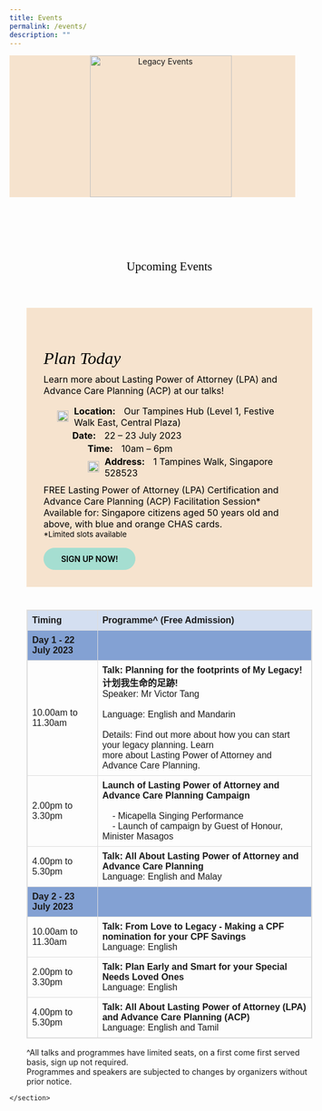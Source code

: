 ```yaml
---
title: Events
permalink: /events/
description: ""
---
```

<style>
  /* cyrillic */
  @font-face {
    font-family: 'Playfair Display';
    font-style: italic;
    font-weight: 400;
    font-display: swap;
    src: url(https://fonts.gstatic.com/s/playfairdisplay/v30/nuFkD-vYSZviVYUb_rj3ij__anPXDTnohkk7yRZrPJ-M.woff2) format('woff2');
    unicode-range: U+0301, U+0400-045F, U+0490-0491, U+04B0-04B1, U+2116;
  }
  /* vietnamese */
  @font-face {
    font-family: 'Playfair Display';
    font-style: italic;
    font-weight: 400;
    font-display: swap;
    src: url(https://fonts.gstatic.com/s/playfairdisplay/v30/nuFkD-vYSZviVYUb_rj3ij__anPXDTnojUk7yRZrPJ-M.woff2) format('woff2');
    unicode-range: U+0102-0103, U+0110-0111, U+0128-0129, U+0168-0169, U+01A0-01A1, U+01AF-01B0, U+0300-0301, U+0303-0304, U+0308-0309, U+0323, U+0329, U+1EA0-1EF9, U+20AB;
  }
  /* latin-ext */
  @font-face {
    font-family: 'Playfair Display';
    font-style: italic;
    font-weight: 400;
    font-display: swap;
    src: url(https://fonts.gstatic.com/s/playfairdisplay/v30/nuFkD-vYSZviVYUb_rj3ij__anPXDTnojEk7yRZrPJ-M.woff2) format('woff2');
    unicode-range: U+0100-02AF, U+0304, U+0308, U+0329, U+1E00-1E9F, U+1EF2-1EFF, U+2020, U+20A0-20AB, U+20AD-20CF, U+2113, U+2C60-2C7F, U+A720-A7FF;
  }
  /* latin */
  @font-face {
    font-family: 'Playfair Display';
    font-style: italic;
    font-weight: 400;
    font-display: swap;
    src: url(https://fonts.gstatic.com/s/playfairdisplay/v30/nuFkD-vYSZviVYUb_rj3ij__anPXDTnogkk7yRZrPA.woff2) format('woff2');
    unicode-range: U+0000-00FF, U+0131, U+0152-0153, U+02BB-02BC, U+02C6, U+02DA, U+02DC, U+0304, U+0308, U+0329, U+2000-206F, U+2074, U+20AC, U+2122, U+2191, U+2193, U+2212, U+2215, U+FEFF, U+FFFD;
  }
  /* cyrillic */
  @font-face {
    font-family: 'Playfair Display';
    font-style: italic;
    font-weight: 500;
    font-display: swap;
    src: url(https://fonts.gstatic.com/s/playfairdisplay/v30/nuFkD-vYSZviVYUb_rj3ij__anPXDTnohkk7yRZrPJ-M.woff2) format('woff2');
    unicode-range: U+0301, U+0400-045F, U+0490-0491, U+04B0-04B1, U+2116;
  }
  /* vietnamese */
  @font-face {
    font-family: 'Playfair Display';
    font-style: italic;
    font-weight: 500;
    font-display: swap;
    src: url(https://fonts.gstatic.com/s/playfairdisplay/v30/nuFkD-vYSZviVYUb_rj3ij__anPXDTnojUk7yRZrPJ-M.woff2) format('woff2');
    unicode-range: U+0102-0103, U+0110-0111, U+0128-0129, U+0168-0169, U+01A0-01A1, U+01AF-01B0, U+0300-0301, U+0303-0304, U+0308-0309, U+0323, U+0329, U+1EA0-1EF9, U+20AB;
  }
  /* latin-ext */
  @font-face {
    font-family: 'Playfair Display';
    font-style: italic;
    font-weight: 500;
    font-display: swap;
    src: url(https://fonts.gstatic.com/s/playfairdisplay/v30/nuFkD-vYSZviVYUb_rj3ij__anPXDTnojEk7yRZrPJ-M.woff2) format('woff2');
    unicode-range: U+0100-02AF, U+0304, U+0308, U+0329, U+1E00-1E9F, U+1EF2-1EFF, U+2020, U+20A0-20AB, U+20AD-20CF, U+2113, U+2C60-2C7F, U+A720-A7FF;
  }
  /* latin */
  @font-face {
    font-family: 'Playfair Display';
    font-style: italic;
    font-weight: 500;
    font-display: swap;
    src: url(https://fonts.gstatic.com/s/playfairdisplay/v30/nuFkD-vYSZviVYUb_rj3ij__anPXDTnogkk7yRZrPA.woff2) format('woff2');
    unicode-range: U+0000-00FF, U+0131, U+0152-0153, U+02BB-02BC, U+02C6, U+02DA, U+02DC, U+0304, U+0308, U+0329, U+2000-206F, U+2074, U+20AC, U+2122, U+2191, U+2193, U+2212, U+2215, U+FEFF, U+FFFD;
  }
  /* cyrillic */
  @font-face {
    font-family: 'Playfair Display';
    font-style: normal;
    font-weight: 400;
    font-display: swap;
    src: url(https://fonts.gstatic.com/s/playfairdisplay/v30/nuFiD-vYSZviVYUb_rj3ij__anPXDTjYgEM86xRbPQ.woff2) format('woff2');
    unicode-range: U+0301, U+0400-045F, U+0490-0491, U+04B0-04B1, U+2116;
  }
  /* vietnamese */
  @font-face {
    font-family: 'Playfair Display';
    font-style: normal;
    font-weight: 400;
    font-display: swap;
    src: url(https://fonts.gstatic.com/s/playfairdisplay/v30/nuFiD-vYSZviVYUb_rj3ij__anPXDTPYgEM86xRbPQ.woff2) format('woff2');
    unicode-range: U+0102-0103, U+0110-0111, U+0128-0129, U+0168-0169, U+01A0-01A1, U+01AF-01B0, U+0300-0301, U+0303-0304, U+0308-0309, U+0323, U+0329, U+1EA0-1EF9, U+20AB;
  }
  /* latin-ext */
  @font-face {
    font-family: 'Playfair Display';
    font-style: normal;
    font-weight: 400;
    font-display: swap;
    src: url(https://fonts.gstatic.com/s/playfairdisplay/v30/nuFiD-vYSZviVYUb_rj3ij__anPXDTLYgEM86xRbPQ.woff2) format('woff2');
    unicode-range: U+0100-02AF, U+0304, U+0308, U+0329, U+1E00-1E9F, U+1EF2-1EFF, U+2020, U+20A0-20AB, U+20AD-20CF, U+2113, U+2C60-2C7F, U+A720-A7FF;
  }
  /* latin */
  @font-face {
    font-family: 'Playfair Display';
    font-style: normal;
    font-weight: 400;
    font-display: swap;
    src: url(https://fonts.gstatic.com/s/playfairdisplay/v30/nuFiD-vYSZviVYUb_rj3ij__anPXDTzYgEM86xQ.woff2) format('woff2');
    unicode-range: U+0000-00FF, U+0131, U+0152-0153, U+02BB-02BC, U+02C6, U+02DA, U+02DC, U+0304, U+0308, U+0329, U+2000-206F, U+2074, U+20AC, U+2122, U+2191, U+2193, U+2212, U+2215, U+FEFF, U+FFFD;
  }
  /* cyrillic */
  @font-face {
    font-family: 'Playfair Display';
    font-style: normal;
    font-weight: 600;
    font-display: swap;
    src: url(https://fonts.gstatic.com/s/playfairdisplay/v30/nuFiD-vYSZviVYUb_rj3ij__anPXDTjYgEM86xRbPQ.woff2) format('woff2');
    unicode-range: U+0301, U+0400-045F, U+0490-0491, U+04B0-04B1, U+2116;
  }
  /* vietnamese */
  @font-face {
    font-family: 'Playfair Display';
    font-style: normal;
    font-weight: 600;
    font-display: swap;
    src: url(https://fonts.gstatic.com/s/playfairdisplay/v30/nuFiD-vYSZviVYUb_rj3ij__anPXDTPYgEM86xRbPQ.woff2) format('woff2');
    unicode-range: U+0102-0103, U+0110-0111, U+0128-0129, U+0168-0169, U+01A0-01A1, U+01AF-01B0, U+0300-0301, U+0303-0304, U+0308-0309, U+0323, U+0329, U+1EA0-1EF9, U+20AB;
  }
  /* latin-ext */
  @font-face {
    font-family: 'Playfair Display';
    font-style: normal;
    font-weight: 600;
    font-display: swap;
    src: url(https://fonts.gstatic.com/s/playfairdisplay/v30/nuFiD-vYSZviVYUb_rj3ij__anPXDTLYgEM86xRbPQ.woff2) format('woff2');
    unicode-range: U+0100-02AF, U+0304, U+0308, U+0329, U+1E00-1E9F, U+1EF2-1EFF, U+2020, U+20A0-20AB, U+20AD-20CF, U+2113, U+2C60-2C7F, U+A720-A7FF;
  }
  /* latin */
  @font-face {
    font-family: 'Playfair Display';
    font-style: normal;
    font-weight: 600;
    font-display: swap;
    src: url(https://fonts.gstatic.com/s/playfairdisplay/v30/nuFiD-vYSZviVYUb_rj3ij__anPXDTzYgEM86xQ.woff2) format('woff2');
    unicode-range: U+0000-00FF, U+0131, U+0152-0153, U+02BB-02BC, U+02C6, U+02DA, U+02DC, U+0304, U+0308, U+0329, U+2000-206F, U+2074, U+20AC, U+2122, U+2191, U+2193, U+2212, U+2215, U+FEFF, U+FFFD;
  }
  /* cyrillic */
  @font-face {
    font-family: 'Playfair Display';
    font-style: normal;
    font-weight: 800;
    font-display: swap;
    src: url(https://fonts.gstatic.com/s/playfairdisplay/v30/nuFiD-vYSZviVYUb_rj3ij__anPXDTjYgEM86xRbPQ.woff2) format('woff2');
    unicode-range: U+0301, U+0400-045F, U+0490-0491, U+04B0-04B1, U+2116;
  }
  /* vietnamese */
  @font-face {
    font-family: 'Playfair Display';
    font-style: normal;
    font-weight: 800;
    font-display: swap;
    src: url(https://fonts.gstatic.com/s/playfairdisplay/v30/nuFiD-vYSZviVYUb_rj3ij__anPXDTPYgEM86xRbPQ.woff2) format('woff2');
    unicode-range: U+0102-0103, U+0110-0111, U+0128-0129, U+0168-0169, U+01A0-01A1, U+01AF-01B0, U+0300-0301, U+0303-0304, U+0308-0309, U+0323, U+0329, U+1EA0-1EF9, U+20AB;
  }
  /* latin-ext */
  @font-face {
    font-family: 'Playfair Display';
    font-style: normal;
    font-weight: 800;
    font-display: swap;
    src: url(https://fonts.gstatic.com/s/playfairdisplay/v30/nuFiD-vYSZviVYUb_rj3ij__anPXDTLYgEM86xRbPQ.woff2) format('woff2');
    unicode-range: U+0100-02AF, U+0304, U+0308, U+0329, U+1E00-1E9F, U+1EF2-1EFF, U+2020, U+20A0-20AB, U+20AD-20CF, U+2113, U+2C60-2C7F, U+A720-A7FF;
  }
  /* latin */
  @font-face {
    font-family: 'Playfair Display';
    font-style: normal;
    font-weight: 800;
    font-display: swap;
    src: url(https://fonts.gstatic.com/s/playfairdisplay/v30/nuFiD-vYSZviVYUb_rj3ij__anPXDTzYgEM86xQ.woff2) format('woff2');
    unicode-range: U+0000-00FF, U+0131, U+0152-0153, U+02BB-02BC, U+02C6, U+02DA, U+02DC, U+0304, U+0308, U+0329, U+2000-206F, U+2074, U+20AC, U+2122, U+2191, U+2193, U+2212, U+2215, U+FEFF, U+FFFD;
  }
  @font-face {
      font-family: 'proxima_nova_bold';
      src: url('http://chodri.com/legacy/src/fonts/Proxima-Nova-Alt-Bold-webfont.woff2') format('woff2');
      font-weight: normal;
      font-style: normal;
  }
  @font-face {
      font-family: 'Myriad Pro';
      src: url('http://chodri.com/legacy/src/fonts/Myriad-Web-Pro-Regular.ttf');
      src: url('http://chodri.com/legacy/src/fonts/Myriad-Web-Pro-Regular.ttf') format('truetype');
      font-weight: normal;
      font-style: normal;
  }
  .container{
    width: 1170px;
  margin: 0 auto;
  }
    section{
    width: 100%;
    }
    .col.is-8.is-offset-2.print-content {
      margin-left: 0;
      width: 100%;
  }
  section.bp-section {
  padding: 0;
  }
  section.bp-section .bp-container {
  padding-bottom: 0!important;
  }
  .m-b-80{
  margin-bottom: 80px;
  }
    .content a {
      color: #01436b;
  }
    table {
    font-family: arial, sans-serif;
    border-collapse: collapse;
    width: 100%;
    border: 1px solid #dddddd;
  }
  
  td, th {
    border: 1px solid #dddddd;
    text-align: left;
    padding: 8px;
    border-width: 1px!important;
  }
  th{
    background-color:#D4DFF1;
    }
  tr.bg {
    background-color: #83A1D3;
  }
    .signup p,.signup p strong {
    color: #000;
    }
  .events ul li {
      color: #000;
      font-size: 16px;
      margin-bottom: 0px;
      margin-top: 3px;
  }
    .m-b-40{
    margin-bottom: 40px;
    }
    .play_today h3 {
      font-size: 30px;
      color: #000;
      font-weight: 400;
      margin-bottom: 0;
    font-family: 'Playfair Display';
    font-style: italic;
  }
  .events::before {
      content: "";
      position: absolute;
      right: 50px;
      bottom: -7px;
      width: 250px;
      background-position: center;
      background-size: contain;
      background-repeat: no-repeat;
      background-image: url(https://i.imgur.com/ymZBFhy.png);
      z-index: -1;
      height: 250px;
  }
    .p-b-110{
    padding-bottom:110px;
    }
  .play_today p {
      margin-top: 10px;
      color: #000;
      font-size: 16px;
  }
    .play_today {
      padding: 30px;
      background-color: #F6E3CE;
  }
  .content ul > li:last-child {
      margin-bottom: 0;
  }	
  container-fluid{
  width: 100%;
  }
  section.bp-section.is-small.bp-section-pagetitle {
  display: none;
  }
  a.p-button.btn {
      background-color: transparent;
      border-radius: 30px;
      color: #000;
      margin-top: 10px;
      font-weight: 600;
      text-decoration: none;
      padding: 10px 30px;
      background-color: #a5ded1;
      border: 1px solid #a5ded1;
    display: inline-block;
      margin: 0;
  }
  .content strong {
      color: #000;
  }	
  section.bp-section .bp-container {
      width: 100%!important;
      max-width: 100%!important;
      padding-top: 0!important;
  }
  .col.is-8.is-offset-2.print-content {
      margin-left: 0;
      width: 100%;
  }
  .col-3 {
      width: 25%;
      PADDING: 0 15px;
  }
  .col-8 {
      width: 75%;
      PADDING: 0 15px;
  }
  .col-4 {
      width: 33.33%;
      PADDING: 0 15px;
  }
  .col-6 {
      width: 50%;
      PADDING: 0 15px;
  }
  .col-12 {
      width: 100%;
      PADDING: 0 15px;
  }
  .p-t-80 {
    padding-top: 80px;
  }
  .p-b-80{
    padding-bottom: 80px;
  }
  .u-align--center{
    text-align:center;
  }
    .m-b-30{
    margin-bottom: 30px;
    }
    .m-b-60{
    margin-bottom: 60px;
    }
    .m-t-40{
    margin-top: 40px;
    }
    .m-t-80{
    margin-top: 80px;
    }
    .p-t-40{
    padding-top:40px;
    }
    @media(max-width: 767px){
      .p-lr-50{
    padding: 0;
    }
    html {
      overflow-x: hidden;
  }
  .container {
      width: 100%;
      padding: 0 15px;
  }
        .col-3 {
      width: 100%;
  }
      .col-8 {
      width: 100%;
  }
    .col-4 {
      width: 100%;
  }
  .col-6 {
      width: 100%;
  }
  .col-12 {
      width: 100%;
  }
    }
  @media(min-width: 767px)and (max-width: 1140px){
    .container {
      padding: 0 15px;
  }
    }
    section.event_banner {
      background-color: #F6E3CE;
  }
  .event_banner img {
      height: 250px;
      object-fit: contain;
      object-position: bottom;
  }
    .heading h2,.play_today h3 {
      color: #000;
      font-family:'Playfair Display';
      font-weight: 400;
  }
    .events ul {
      margin: 0;
      list-style: none;
  }
    .events ul span:first-child {
      font-weight: bold; margin-right: 15px;
  }
    .events ul li {
      color: #000;
  }
    .events ul li img {
      float: left;
      margin-top: 9px;
      margin-right: 10px;
  }
    @media(max-width: 767px){
    .events::before {
    display:none;
    }
    .event_banner img {
      height: 300px;
  }
    }
        @media(min-width: 767px)and (max-width: 1140px){
    .container {
      padding: 0 15px;
      width: 100%;
  }
    }
    </style>
  <section class="event_banner">
    <div class="container-fluid">
      <div class="row">
        <div class="col-12 banner_b u-align--center">
        <img alt="Legacy Events" src="https://i.imgur.com/f6S7lBG.png">
        </div>
      </div>
    </div>
    </section>
    
  <section class="events p-t-80 p-b-110">
  <div class="container">
    <div class="row">
      <div class="col-12 heading u-align--center m-b-60">
        <h2>Upcoming Events</h2>
      </div>
    </div>
    <div class="row">
      <div class="col-12  m-b-40">
        <div class="play_today">
          <h3>Plan Today</h3>
          <p>Learn more about Lasting Power of Attorney (LPA) and Advance Care Planning (ACP) at our talks!</p>
          <ul>
            <li><img src="https://i.imgur.com/mc9gYLj.png" style="height: 20px; width: 20px; object-fit: contain"><span style="font-weight: bold; margin-right: 15px;">Location:</span><span>Our Tampines Hub (Level 1, Festive Walk East, Central Plaza) </span></li>
            <li><img style="width: 17px" src="https://i.imgur.com/zk1pxl2.png"><span style="font-weight: bold; margin-right: 15px;">Date:</span><span>22 – 23 July 2023 </span></li>
        <li><img style="width: 17px" src="https://i.imgur.com/ElIClpc.png"><span style="font-weight: bold; margin-right: 15px;">Time:</span><span>10am – 6pm </span></li>
        <li><img src="https://i.imgur.com/jsREBhu.png" style="height: 20px; width: 20px; object-fit: contain"><span style="font-weight: bold; margin-right: 15px;">Address:</span><span>1 Tampines Walk, Singapore 528523</span></li>
      </ul>
          <div class="signup">
          <p>FREE Lasting Power of Attorney (LPA) Certification and Advance Care Planning (ACP) Facilitation Session*<br>
  Available for: Singapore citizens aged 50 years old and above, with blue and orange CHAS cards.<br>
            <small>*Limited slots available </small>
  </p>
      <div style="padding: 0" class="col-12 u-align--left">
              <a class="p-button btn" href="https://plantoday.sg">SIGN UP NOW! </a>
      </div>
        </div>
      </div>
    </div>
    </div>
    <div class="row">
      <div class="col-12 m-t-40">
      <table>
    <tbody><tr>
      <th>Timing </th>
      <th>Programme^ (Free Admission) </th>
    </tr>
    <tr class="bg">
      <td><strong>Day 1 - 22 July 2023 </strong></td>
      <td></td>
    </tr>
    <tr>
      <td>10.00am to 11.30am</td>
      <td><strong>Talk: Planning for the footprints of My Legacy! 计划我生命的足跡!</strong> <br>Speaker: Mr Victor Tang<br><br>
  Language: English and Mandarin <br><br>
  Details: Find out more about how you can start your legacy planning. Learn<br> more about Lasting Power of Attorney and Advance Care Planning. 
  </td>
    </tr>
          <tr>
      <td>2.00pm to 3.30pm</td>
      <td><strong>Launch of Lasting Power of Attorney and Advance Care Planning Campaign</strong> <br><br>
  &nbsp;&nbsp;&nbsp;&nbsp;-	Micapella Singing Performance <br>
  &nbsp;&nbsp;&nbsp;&nbsp;-	Launch of campaign by Guest of Honour, Minister Masagos </td>
    </tr>
        <tr>
      <td>4.00pm to 5.30pm</td>
      <td><strong>Talk: All About Lasting Power of Attorney and Advance Care Planning</strong> <br>
  Language: English and Malay 
  </td>
    </tr>
        <tr class="bg">
          <td><strong>Day 2 - 23 July 2023 </strong></td>
      <td></td>
    </tr>
        <tr>
          <td>10.00am to 11.30am</td>
      <td><strong>Talk: From Love to Legacy - Making a CPF nomination for your CPF Savings</strong> <br>Language: English </td>
    </tr>
        <tr>
          <td>2.00pm to 3.30pm</td>
      <td><strong>Talk: Plan Early and Smart for your Special Needs Loved Ones</strong> <br>Language: English </td>
    </tr>
        <tr>
          <td>4.00pm to 5.30pm</td>
      <td><strong>Talk: All About Lasting Power of Attorney (LPA) and Advance Care Planning (ACP)</strong><br> 
  Language: English and Tamil
  
  </td>
    </tr>
  </tbody></table>
        <p>^All talks and programmes have limited seats, on a first come first served basis, sign up not required.<br> Programmes and speakers are subjected to changes by organizers without prior notice. </p>
      </div>
    </div>
    </div>
    
    </section>